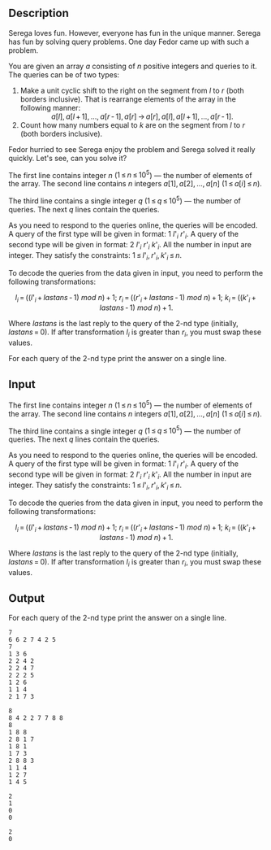 ## Description

<div><p>Serega loves fun. However, everyone has fun in the unique manner. Serega has fun by solving query problems. One day Fedor came up with such a problem.</p><p>You are given an array <span class="tex-span"><i>a</i></span> consisting of <span class="tex-span"><i>n</i></span> positive integers and queries to it. The queries can be of two types:</p><ol> <li> Make a unit cyclic shift to the right on the segment from <span class="tex-span"><i>l</i></span> to <span class="tex-span"><i>r</i></span> (both borders inclusive). That is rearrange elements of the array in the following manner:<center class="tex-equation"><span class="tex-span"><i>a</i>[<i>l</i>], <i>a</i>[<i>l</i> + 1], ..., <i>a</i>[<i>r</i> - 1], <i>a</i>[<i>r</i>] → <i>a</i>[<i>r</i>], <i>a</i>[<i>l</i>], <i>a</i>[<i>l</i> + 1], ..., <i>a</i>[<i>r</i> - 1].</span></center></li><li> Count how many numbers equal to <span class="tex-span"><i>k</i></span> are on the segment from <span class="tex-span"><i>l</i></span> to <span class="tex-span"><i>r</i></span> (both borders inclusive). </li></ol><p>Fedor hurried to see Serega enjoy the problem and Serega solved it really quickly. Let's see, can you solve it?</p></div><div class="input-specification"><p>The first line contains integer <span class="tex-span"><i>n</i></span> (<span class="tex-span">1 ≤ <i>n</i> ≤ 10<sup class="upper-index">5</sup></span>) — the number of elements of the array. The second line contains <span class="tex-span"><i>n</i></span> integers <span class="tex-span"><i>a</i>[1], <i>a</i>[2], ..., <i>a</i>[<i>n</i>]</span> (<span class="tex-span">1 ≤ <i>a</i>[<i>i</i>] ≤ <i>n</i></span>).</p><p>The third line contains a single integer <span class="tex-span"><i>q</i></span> (<span class="tex-span">1 ≤ <i>q</i> ≤ 10<sup class="upper-index">5</sup></span>) — the number of queries. The next <span class="tex-span"><i>q</i></span> lines contain the queries.</p><p>As you need to respond to the queries online, the queries will be <span class="tex-font-style-bf">encoded</span>. A query of the first type will be given in format: <span class="tex-span">1</span> <span class="tex-span"><i>l</i>'<sub class="lower-index"><i>i</i></sub></span> <span class="tex-span"><i>r</i>'<sub class="lower-index"><i>i</i></sub></span>. A query of the second type will be given in format: <span class="tex-span">2</span> <span class="tex-span"><i>l</i>'<sub class="lower-index"><i>i</i></sub></span> <span class="tex-span"><i>r</i>'<sub class="lower-index"><i>i</i></sub></span> <span class="tex-span"><i>k</i>'<sub class="lower-index"><i>i</i></sub></span>. All the number in input are integer. They satisfy the constraints: <span class="tex-span">1 ≤ <i>l</i>'<sub class="lower-index"><i>i</i></sub>, <i>r</i>'<sub class="lower-index"><i>i</i></sub>, <i>k</i>'<sub class="lower-index"><i>i</i></sub> ≤ <i>n</i></span>.</p><p>To decode the queries from the data given in input, you need to perform the following transformations:</p><center class="tex-equation"><span class="tex-span"><i>l</i><sub class="lower-index"><i>i</i></sub> = ((<i>l</i>'<sub class="lower-index"><i>i</i></sub> + <i>lastans</i> - 1)&nbsp;<i>mod</i>&nbsp;<i>n</i>) + 1;&nbsp;<i>r</i><sub class="lower-index"><i>i</i></sub> = ((<i>r</i>'<sub class="lower-index"><i>i</i></sub> + <i>lastans</i> - 1)&nbsp;<i>mod</i>&nbsp;<i>n</i>) + 1;&nbsp;<i>k</i><sub class="lower-index"><i>i</i></sub> = ((<i>k</i>'<sub class="lower-index"><i>i</i></sub> + <i>lastans</i> - 1)&nbsp;<i>mod</i>&nbsp;<i>n</i>) + 1.</span></center><p>Where <span class="tex-span"><i>lastans</i></span> is the last reply to the query of the 2-nd type (initially, <span class="tex-span"><i>lastans</i> = 0</span>). If after transformation <span class="tex-span"><i>l</i><sub class="lower-index"><i>i</i></sub></span> is greater than <span class="tex-span"><i>r</i><sub class="lower-index"><i>i</i></sub></span>, you must swap these values.</p></div><div class="output-specification"><p>For each query of the 2-nd type print the answer on a single line.</p></div>

## Input

<p>The first line contains integer <span class="tex-span"><i>n</i></span> (<span class="tex-span">1 ≤ <i>n</i> ≤ 10<sup class="upper-index">5</sup></span>) — the number of elements of the array. The second line contains <span class="tex-span"><i>n</i></span> integers <span class="tex-span"><i>a</i>[1], <i>a</i>[2], ..., <i>a</i>[<i>n</i>]</span> (<span class="tex-span">1 ≤ <i>a</i>[<i>i</i>] ≤ <i>n</i></span>).</p><p>The third line contains a single integer <span class="tex-span"><i>q</i></span> (<span class="tex-span">1 ≤ <i>q</i> ≤ 10<sup class="upper-index">5</sup></span>) — the number of queries. The next <span class="tex-span"><i>q</i></span> lines contain the queries.</p><p>As you need to respond to the queries online, the queries will be <span class="tex-font-style-bf">encoded</span>. A query of the first type will be given in format: <span class="tex-span">1</span> <span class="tex-span"><i>l</i>'<sub class="lower-index"><i>i</i></sub></span> <span class="tex-span"><i>r</i>'<sub class="lower-index"><i>i</i></sub></span>. A query of the second type will be given in format: <span class="tex-span">2</span> <span class="tex-span"><i>l</i>'<sub class="lower-index"><i>i</i></sub></span> <span class="tex-span"><i>r</i>'<sub class="lower-index"><i>i</i></sub></span> <span class="tex-span"><i>k</i>'<sub class="lower-index"><i>i</i></sub></span>. All the number in input are integer. They satisfy the constraints: <span class="tex-span">1 ≤ <i>l</i>'<sub class="lower-index"><i>i</i></sub>, <i>r</i>'<sub class="lower-index"><i>i</i></sub>, <i>k</i>'<sub class="lower-index"><i>i</i></sub> ≤ <i>n</i></span>.</p><p>To decode the queries from the data given in input, you need to perform the following transformations:</p><center class="tex-equation"><span class="tex-span"><i>l</i><sub class="lower-index"><i>i</i></sub> = ((<i>l</i>'<sub class="lower-index"><i>i</i></sub> + <i>lastans</i> - 1)&nbsp;<i>mod</i>&nbsp;<i>n</i>) + 1;&nbsp;<i>r</i><sub class="lower-index"><i>i</i></sub> = ((<i>r</i>'<sub class="lower-index"><i>i</i></sub> + <i>lastans</i> - 1)&nbsp;<i>mod</i>&nbsp;<i>n</i>) + 1;&nbsp;<i>k</i><sub class="lower-index"><i>i</i></sub> = ((<i>k</i>'<sub class="lower-index"><i>i</i></sub> + <i>lastans</i> - 1)&nbsp;<i>mod</i>&nbsp;<i>n</i>) + 1.</span></center><p>Where <span class="tex-span"><i>lastans</i></span> is the last reply to the query of the 2-nd type (initially, <span class="tex-span"><i>lastans</i> = 0</span>). If after transformation <span class="tex-span"><i>l</i><sub class="lower-index"><i>i</i></sub></span> is greater than <span class="tex-span"><i>r</i><sub class="lower-index"><i>i</i></sub></span>, you must swap these values.</p>

## Output

<p>For each query of the 2-nd type print the answer on a single line.</p>





```input1
7
6 6 2 7 4 2 5
7
1 3 6
2 2 4 2
2 2 4 7
2 2 2 5
1 2 6
1 1 4
2 1 7 3

```




```input2
8
8 4 2 2 7 7 8 8
8
1 8 8
2 8 1 7
1 8 1
1 7 3
2 8 8 3
1 1 4
1 2 7
1 4 5

```




```output1
2
1
0
0

```




```output2
2
0

```


